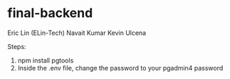 # final-backend
Eric Lin (ELin-Tech)
Navait Kumar
Kevin Ulcena

Steps:
1. npm install pgtools
2. Inside the .env file, change the password to your pgadmin4 password
